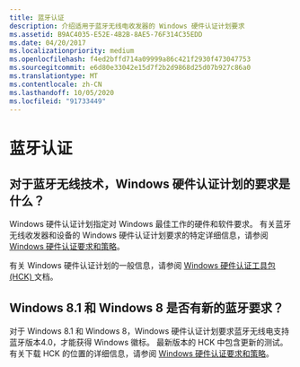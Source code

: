 ```yaml
---
title: 蓝牙认证
description: 介绍适用于蓝牙无线电收发器的 Windows 硬件认证计划要求
ms.assetid: B9AC4035-E52E-4B2B-8AE5-76F314C35EDD
ms.date: 04/20/2017
ms.localizationpriority: medium
ms.openlocfilehash: f4ed2bffd714a09999a86c421f2930f473047753
ms.sourcegitcommit: e6d80e33042e15d7f2b2d9868d25d07b927c86a0
ms.translationtype: MT
ms.contentlocale: zh-CN
ms.lasthandoff: 10/05/2020
ms.locfileid: "91733449"
---
```

# <a name="bluetooth-certification"></a>蓝牙认证


## <a name="span-idwhere_are_the_windows_hardware_certification_program_requirements_for_bluetooth_wireless_technology_spanspan-idwhere_are_the_windows_hardware_certification_program_requirements_for_bluetooth_wireless_technology_spanspan-idwhere_are_the_windows_hardware_certification_program_requirements_for_bluetooth_wireless_technology_spanwhere-are-the-windows-hardware-certification-program-requirements-for-bluetooth-wireless-technology"></a><span id="Where_are_the_Windows_Hardware_Certification_Program_requirements_for_Bluetooth_wireless_technology_"></span><span id="where_are_the_windows_hardware_certification_program_requirements_for_bluetooth_wireless_technology_"></span><span id="WHERE_ARE_THE_WINDOWS_HARDWARE_CERTIFICATION_PROGRAM_REQUIREMENTS_FOR_BLUETOOTH_WIRELESS_TECHNOLOGY_"></span>对于蓝牙无线技术，Windows 硬件认证计划的要求是什么？


Windows 硬件认证计划指定对 Windows 最佳工作的硬件和软件要求。 有关蓝牙无线收发器和设备的 Windows 硬件认证计划要求的特定详细信息，请参阅 [Windows 硬件认证要求和策略](/previous-versions/windows/hardware/cert-program/)。

有关 Windows 硬件认证计划的一般信息，请参阅 [Windows 硬件认证工具包 (HCK) ](https://go.microsoft.com/fwlink/p/?LinkId=733613) 文档。

## <a name="span-iddo_windows_81_and_windows_8_have_new_bluetooth_requirements_spanspan-iddo_windows_81_and_windows_8_have_new_bluetooth_requirements_spando-windows-81-and-windows-8-have-new-bluetooth-requirements"></a><span id="do_windows_8.1_and_windows_8_have_new_bluetooth_requirements_"></span><span id="DO_WINDOWS_8.1_AND_WINDOWS_8_HAVE_NEW_BLUETOOTH_REQUIREMENTS_"></span>Windows 8.1 和 Windows 8 是否有新的蓝牙要求？


对于 Windows 8.1 和 Windows 8，Windows 硬件认证计划要求蓝牙无线电支持蓝牙版本4.0，才能获得 Windows 徽标。 最新版本的 HCK 中包含更新的测试。 有关下载 HCK 的位置的详细信息，请参阅 [Windows 硬件认证要求和策略](/previous-versions/windows/hardware/cert-program/)。

 

